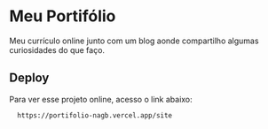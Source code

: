 # Meu Portifólio

Meu currículo online junto com um blog aonde compartilho algumas curiosidades do que faço.


## Deploy

Para ver esse projeto online, acesso o link abaixo:

```bash
  https://portifolio-nagb.vercel.app/site
```
